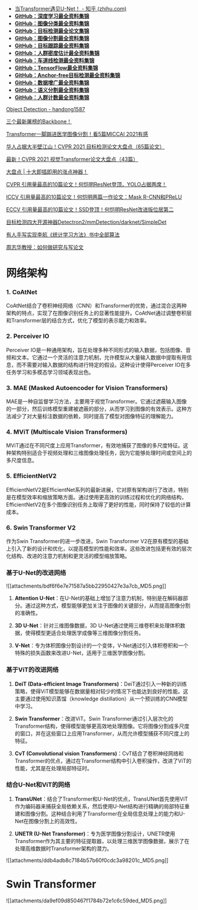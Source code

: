 - [当Transformer遇见U-Net！ - 知乎 (zhihu.com)](https://zhuanlan.zhihu.com/p/389880194)
- **[GitHub：深度学习最全资料集锦](https://zhuanlan.zhihu.com/p/64361703)**
- **[GitHub：图像分类最全资料集锦](https://zhuanlan.zhihu.com/p/57006140)**
- **[GitHub：目标检测最全论文集锦](https://zhuanlan.zhihu.com/p/36818086)**
- **[GitHub：图像分割最全资料集锦](https://zhuanlan.zhihu.com/p/58599382)**
- **[GitHub：目标跟踪最全资料集锦](https://link.zhihu.com/?target=https%3A//cloud.tencent.com/developer/article/1420878)**
- **[GitHub：人群密度估计最全资料集锦](https://link.zhihu.com/?target=http%3A//mp.weixin.qq.com/s%3F__biz%3DMzUxNjcxMjQxNg%3D%3D%26mid%3D2247488595%26idx%3D1%26sn%3Dd55e01393ea37ad4c1cc7a36cda31cb3%26chksm%3Df9a266dcced5efca087cc4e790cbb47bb395f03d7a2c385f3c5852a2a3528858c3bda4c18fb0%26scene%3D21%23wechat_redirect)**
- **[GitHub：车道线检测最全资料集锦](https://zhuanlan.zhihu.com/p/53431081)**
- **[GitHub：TensorFlow最全资料集锦](https://zhuanlan.zhihu.com/p/55438552)**
- **[GitHub：Anchor-free目标检测最全资料集锦](https://zhuanlan.zhihu.com/p/217537617)**
- **[GitHub：数据增广最全资料集锦](https://zhuanlan.zhihu.com/p/265021958)**
- **[GitHub：语义分割最全资料集锦](https://zhuanlan.zhihu.com/p/265873321)**
- **[GitHub：人群计数最全资料集锦](https://zhuanlan.zhihu.com/p/266434424)**

[Object Detection - handong1587](https://handong1587.github.io/deep_learning/2015/10/09/object-detection.html)


[三个最新屠榜的Backbone！](https://zhuanlan.zhihu.com/p/387567246)

[Transformer一脚踹进医学图像分割！看5篇MICCAI 2021有感](https://zhuanlan.zhihu.com/p/386846596)

[华人占据大半壁江山！CVPR 2021 目标检测论文大盘点（65篇论文）](https://zhuanlan.zhihu.com/p/385639375)

[最新！CVPR 2021 视觉Transformer论文大盘点（43篇）](https://zhuanlan.zhihu.com/p/376740599)

[大盘点 | 十大即插即用的涨点神器！](https://zhuanlan.zhihu.com/p/180102609)

[CVPR 引用量最高的10篇论文！何恺明ResNet登顶，YOLO占据两席！](https://zhuanlan.zhihu.com/p/165097702)

[ICCV 引用量最高的10篇论文！何恺明两篇一作论文：Mask R-CNN和PReLU](https://zhuanlan.zhihu.com/p/173821022)

[ECCV 引用量最高的10篇论文！SSD登顶！何恺明ResNet改进版位居第二](https://zhuanlan.zhihu.com/p/183180323)

[目标检测四大开源神器Detectron2/mmDetection/darknet/SimpleDet](https://zhuanlan.zhihu.com/p/162850566)

[有人手写实现李航《统计学习方法》书中全部算法](https://zhuanlan.zhihu.com/p/142220983)

[周志华教授：如何做研究与写论文](https://zhuanlan.zhihu.com/p/98747105)

# 网络架构

### 1. **CoAtNet**

CoAtNet结合了卷积神经网络（CNN）和Transformer的优势，通过混合这两种架构的特点，实现了在图像识别任务上的显著性能提升。CoAtNet通过调整卷积层和Transformer层的结合方式，优化了模型的表示能力和效率。

### 2. **Perceiver IO**

Perceiver IO是一种通用架构，旨在处理多种不同形式的输入数据，包括图像、音频和文本。它通过一个灵活的注意力机制，允许模型从大量输入数据中提取有用信息，而不需要对输入数据的结构进行特定的假设。这种设计使得Perceiver IO在多任务学习和多模态学习领域表现出色。

### 3. **MAE (Masked Autoencoder for Vision Transformers)**

MAE是一种自监督学习方法，主要用于视觉Transformer。它通过遮蔽输入图像的一部分，然后训练模型重建被遮蔽的部分，从而学习到图像的有效表示。这种方法减少了对大量标注数据的依赖，同时提高了模型对图像特征的理解能力。

### 4. **MViT (Multiscale Vision Transformers)**

MViT通过在不同尺度上应用Transformer，有效地捕获了图像的多尺度特征。这种架构特别适合于视频处理和三维图像处理任务，因为它能够处理时间或空间上的多尺度信息。

### 5. **EfficientNetV2**

EfficientNetV2是EfficientNet系列的最新进展，它对原有架构进行了改进，特别是在模型效率和缩放策略方面。通过使用更高效的训练过程和优化的网络结构，EfficientNetV2在多个图像识别任务上取得了更好的性能，同时保持了较低的计算成本。

### 6. **Swin Transformer V2**

作为Swin Transformer的进一步改进，Swin Transformer V2在原有模型的基础上引入了新的设计和优化，以提高模型的性能和效率。这些改进包括更有效的层次化结构、改进的注意力机制和更灵活的模型缩放策略。

### 基于U-Net的改进网络

![[attachments/bdf6f6e7e71587a5bb22950427e3a7cb_MD5.png]]

1. **Attention U-Net**：在U-Net的基础上增加了注意力机制，特别是在解码器部分。通过这种方式，模型能够更加关注于图像的关键部分，从而提高图像分割的准确性。

2. **3D U-Net**：针对三维图像数据，3D U-Net通过使用三维卷积来处理体积数据，使得模型更适合处理医学成像等三维图像分割任务。

3. **V-Net**：专为体积图像分割设计的一个变体，V-Net通过引入体积卷积和一个特殊的损失函数来改进U-Net，适用于三维医学图像分割。

### 基于ViT的改进网络

1. **DeiT (Data-efficient Image Transformers)**：DeiT通过引入一种新的训练策略，使得ViT模型能够在数据量相对较少的情况下也能达到良好的性能。这主要通过使用知识蒸馏（knowledge distillation）从一个预训练的CNN模型中学习。

2. **Swin Transformer**：改进ViT。Swin Transformer通过引入层次化的Transformer结构，使得模型能够更高效地处理图像。它将图像分割成多尺度的窗口，并在这些窗口上应用Transformer，从而允许模型捕获不同尺度上的特征。

3. **CvT (Convolutional vision Transformers)**：CvT结合了卷积神经网络和Transformer的优点，通过在Transformer结构中引入卷积操作，改进了ViT的性能，尤其是在处理局部特征时。

### 结合U-Net和ViT的网络

1. **TransUNet**：结合了Transformer和U-Net的优点，TransUNet首先使用ViT作为编码器来捕获全局依赖关系，然后使用U-Net结构进行精确的局部特征重建和图像分割。这种结合利用了Transformer在全局信息处理上的能力和U-Net在图像分割上的高效性。

2. **UNETR (U-Net Transformer)**：专为医学图像分割设计，UNETR使用Transformer作为其主要的特征提取器，以处理三维医学图像数据，展示了在处理高维数据时Transformer架构的潜力。

![[attachments/ddb4adb8c7184b57b60f0cdc3a98201c_MD5.png]]

# Swin Transformer

![[attachments/da9ef09d850467f1784b72e1c6c59ded_MD5.png]]
